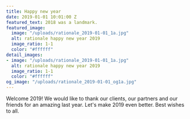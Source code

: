 ```yaml
---
title: Happy new year
date: 2019-01-01 10:01:00 Z
featured_text: 2018 was a landmark.
featured_image:
  image: "/uploads/rationale_2019-01-01_1a.jpg"
  alt: rationale happy new year 2019
  image_ratio: 1-1
  color: "#ffffff"
detail_images:
- image: "/uploads/rationale_2019-01-01_1a.jpg"
  alt: rationale happy new year 2019
  image_ratio: 1-1
  color: "#ffffff"
og_image: "/uploads/rationale_2019-01-01_og1a.jpg"
---
```


Welcome 2019! We would like to thank our clients, our partners and our friends for an amazing last year. Let's make 2019 even better. Best wishes to all.